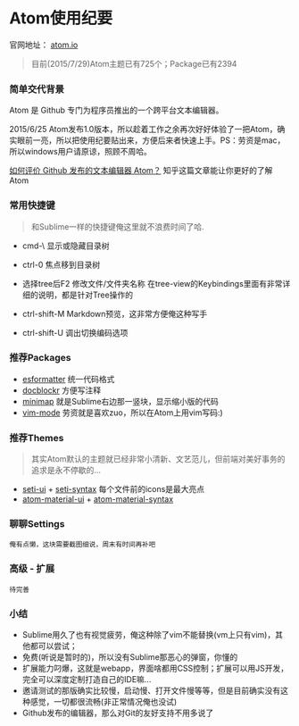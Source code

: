 # Atom使用纪要

官网地址： [atom.io](https://atom.io)

> 目前(2015/7/29)Atom主题已有725个；Package已有2394

### 简单交代背景
  Atom 是 Github 专门为程序员推出的一个跨平台文本编辑器。

  2015/6/25 Atom发布1.0版本，所以趁着工作之余再次好好体验了一把Atom，确实眼前一亮，所以把使用纪要贴出来，方便后来者快速上手。PS：劳资是mac，所以windows用户请原谅，照顾不周哈。

  [如何评价 Github 发布的文本编辑器 Atom？](http://www.zhihu.com/question/22867204) 知乎这篇文章能让你更好的了解Atom

### 常用快捷键
> 和Sublime一样的快捷键俺这里就不浪费时间了哈.

- cmd-\ 显示或隐藏目录树
- ctrl-0 焦点移到目录树
- 选择tree后F2 修改文件/文件夹名称
  在tree-view的Keybindings里面有非常详细的说明，都是针对Tree操作的

- ctrl-shift-M Markdown预览，这非常方便俺这种写手
- ctrl-shift-U 调出切换编码选项

### 推荐Packages
- [esformatter](https://atom.io/packages/esformatter) 统一代码格式
- [docblockr](https://atom.io/packages/docblockr) 方便写注释
- [minimap](https://atom.io/packages/minimap) 就是Sublime右边那一竖块，显示缩小版的代码
- [vim-mode](https://atom.io/packages/vim-mode) 劳资就是喜欢zuo，所以在Atom上用vim写码:)

### 推荐Themes
> 其实Atom默认的主题就已经非常小清新、文艺范儿，但前端对美好事务的追求是永不停歇的...

- [seti-ui](https://atom.io/themes/seti-ui) + [seti-syntax](https://atom.io/themes/seti-syntax) 每个文件前的icons是最大亮点
- [atom-material-ui](https://atom.io/themes/atom-material-ui) + [atom-material-syntax](https://atom.io/themes/atom-material-syntax)

### 聊聊Settings
```
俺有点懒，这块需要截图细说，周末有时间再补吧
```

### 高级 - 扩展
```
待完善
```

### 小结
- Sublime用久了也有视觉疲劳，俺这种除了vim不能替换(vm上只有vim)，其他都可以尝试；
- 免费(听说是暂时的)，所以没有Sublime那恶心的弹窗，你懂的
- 扩展能力叼爆，这就是webapp，界面啥都用CSS控制；扩展可以用JS开发，完全可以深度定制打造自己的IDE嘛...
- 邀请测试的那版确实比较慢，启动慢、打开文件慢等等，但是目前确实没有这种感觉，一切都很流畅(非正常情况俺也没试)
- Github发布的编辑器，那么对Git的友好支持不用多说了
